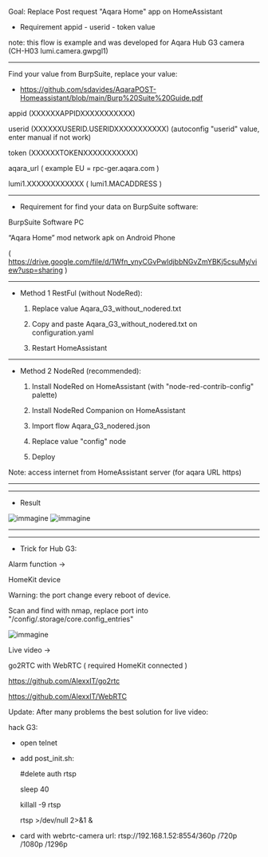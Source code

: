 Goal: Replace Post request "Aqara Home" app on HomeAssistant

- Requirement appid - userid - token value

note:  this flow is example and was developed for Aqara Hub G3 camera (CH-H03 lumi.camera.gwpgl1)

---

Find your value from BurpSuite, replace your value:

- https://github.com/sdavides/AqaraPOST-Homeassistant/blob/main/Burp%20Suite%20Guide.pdf

appid	(XXXXXXAPPIDXXXXXXXXXXX)

userid	(XXXXXXUSERID.USERIDXXXXXXXXXXX)    (autoconfig "userid" value, enter manual if not work)

token	(XXXXXXTOKENXXXXXXXXXXX)

aqara_url	( example EU = rpc-ger.aqara.com )

lumi1.XXXXXXXXXXXX ( lumi1.MACADDRESS )

---

- Requirement for find your data on BurpSuite software:

BurpSuite Software PC

“Aqara Home” mod network apk on Android Phone

( https://drive.google.com/file/d/1Wfn_ynyCGvPwldjbbNGvZmYBKj5csuMy/view?usp=sharing )

---

- Method 1 RestFul (without NodeRed):

  1. Replace value Aqara_G3_without_nodered.txt

  2. Copy and paste Aqara_G3_without_nodered.txt on configuration.yaml

  3. Restart HomeAssistant

---

- Method 2 NodeRed (recommended):

  1. Install NodeRed on HomeAssistant (with "node-red-contrib-config" palette)

  2. Install NodeRed Companion on HomeAssistant

  3. Import flow Aqara_G3_nodered.json

  4. Replace value "config" node

  5. Deploy 

Note: access internet from HomeAssistant server (for aqara URL https)

---

---

- Result

![immagine](https://github.com/sdavides/AqaraPOST-Homeassistant/assets/31100253/92e05aa3-8dd3-4257-9c3b-ccc84f4e65d8)
![immagine](https://github.com/sdavides/AqaraPOST-Homeassistant/assets/31100253/316750b5-7ddb-4539-a2b8-c157d262215c)

---

---

- Trick for Hub G3:

Alarm function ->

  HomeKit device

  Warning: the port change every reboot of device. 

  Scan and find with nmap, replace port into "/config/.storage/core.config_entries"

![immagine](https://github.com/sdavides/AqaraPOST-Homeassistant/assets/31100253/000112ab-1acf-4f88-b634-024df5a6c554)



Live video ->

go2RTC with WebRTC ( required HomeKit connected )

https://github.com/AlexxIT/go2rtc

https://github.com/AlexxIT/WebRTC


Update:
After many problems the best solution for live video:

hack G3:

- open telnet
  
- add post_init.sh:
  
  #delete auth rtsp
  
  sleep 40
  
  killall -9 rtsp
  
  rtsp >/dev/null 2>&1 &
  

- card with webrtc-camera url: rtsp://192.168.1.52:8554/360p /720p /1080p /1296p
  

